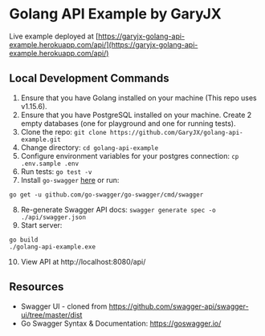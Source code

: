 # Golang API Example by GaryJX

Live example deployed at [https://garyjx-golang-api-example.herokuapp.com/api/](https://garyjx-golang-api-example.herokuapp.com/api/)

## Local Development Commands

1. Ensure that you have Golang installed on your machine (This repo uses v1.15.6).
2. Ensure that you have PostgreSQL installed on your machine. Create 2 empty databases (one for playground and one for running tests).
3. Clone the repo: `git clone https://github.com/GaryJX/golang-api-example.git`
4. Change directory: `cd golang-api-example`
5. Configure environment variables for your postgres connection: `cp .env.sample .env`
6. Run tests: `go test -v`
7. Install `go-swagger` [here](https://goswagger.io/install.html) or run:

```
go get -u github.com/go-swagger/go-swagger/cmd/swagger
```

8. Re-generate Swagger API docs: `swagger generate spec -o ./api/swagger.json`
9. Start server:

```
go build
./golang-api-example.exe
```

10. View API at http://localhost:8080/api/

## Resources

- Swagger UI - cloned from https://github.com/swagger-api/swagger-ui/tree/master/dist
- Go Swagger Syntax & Documentation: https://goswagger.io/
